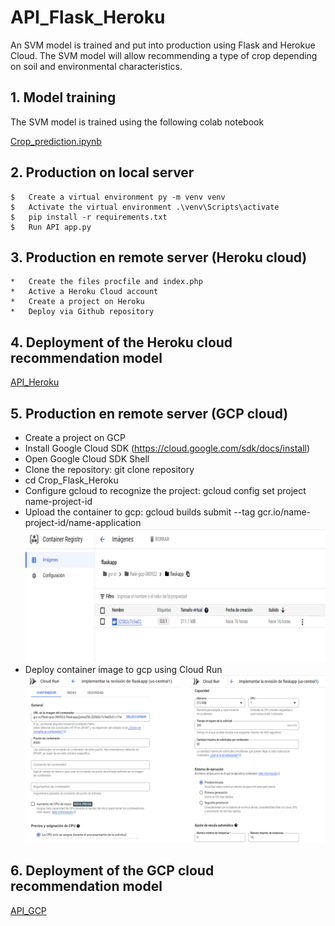 # API_Flask_Heroku
An SVM model is trained and put into production using Flask and Herokue Cloud. The SVM model will allow recommending a type of crop depending on soil and environmental characteristics.

##  1. Model training
The SVM model is trained using the following colab notebook

   [Crop_prediction.ipynb]()

##  2. Production on local server 


    $   Create a virtual environment py -m venv venv
    $   Activate the virtual environment .\venv\Scripts\activate
    $   pip install -r requirements.txt
    $   Run API app.py
    
##  3. Production en remote server (Heroku cloud)
    
    *   Create the files procfile and index.php
    *   Active a Heroku Cloud account
    *   Create a project on Heroku
    *   Deploy via Github repository
 
## 4. Deployment of the Heroku cloud recommendation model

[API_Heroku](https://cropapi.herokuapp.com/) 
    
##  5. Production en remote server (GCP cloud)
   * Create a project on GCP
   * Install Google Cloud SDK
   (https://cloud.google.com/sdk/docs/install)
   * Open Google Cloud SDK Shell
   * Clone the repository: git clone repository
   * cd Crop_Flask_Heroku
   * Configure gcloud to recognize the project: gcloud config set project name-project-id
   * Upload the container to gcp: gcloud builds submit --tag gcr.io/name-project-id/name-application
 ![Container Registry](https://github.com/cquinayas/Crop_Flask_Heroku/blob/main/container.png)
   * Deploy container image to gcp using Cloud Run
 ![Cloud Run](https://github.com/cquinayas/Crop_Flask_Heroku/blob/main/CloudRun.png)

## 6. Deployment of the GCP cloud recommendation model

[API_GCP](https://flaskapp-pqg2gofjka-uc.a.run.app/) 
   
